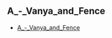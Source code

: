 ## A_-_Vanya_and_Fence
* [A_-_Vanya_and_Fence](https://vjudge.net/contest/516820?fbclid=IwAR35dsREQqkOT5PxRx1PjWdQc2oUBQlUBmBcuUnQDhIEczRTmxfbEEMipVw#problem/A)
